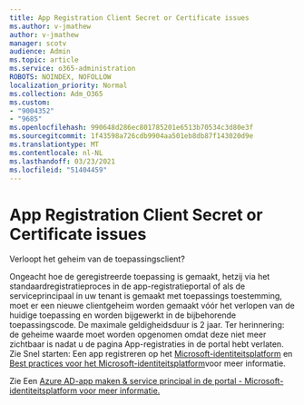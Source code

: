 ```yaml
---
title: App Registration Client Secret or Certificate issues
ms.author: v-jmathew
author: v-jmathew
manager: scotv
audience: Admin
ms.topic: article
ms.service: o365-administration
ROBOTS: NOINDEX, NOFOLLOW
localization_priority: Normal
ms.collection: Adm_O365
ms.custom:
- "9004352"
- "9685"
ms.openlocfilehash: 990648d286ec801785201e6513b70534c3d80e3f
ms.sourcegitcommit: 1f43598a726cdb9904aa501eb8db87f143020d9e
ms.translationtype: MT
ms.contentlocale: nl-NL
ms.lasthandoff: 03/23/2021
ms.locfileid: "51404459"
---
```

# <a name="app-registration-client-secret-or-certificate-issues"></a>App Registration Client Secret or Certificate issues

Verloopt het geheim van de toepassingsclient?

Ongeacht hoe de geregistreerde toepassing is gemaakt, hetzij via het standaardregistratieproces in de app-registratieportal of als de serviceprincipaal in uw tenant is gemaakt met toepassings toestemming, moet er een nieuwe clientgeheim worden gemaakt vóór het verlopen van de huidige toepassing en worden bijgewerkt in de bijbehorende toepassingscode. De maximale geldigheidsduur is 2 jaar. Ter herinnering: de geheime waarde moet worden opgenomen omdat deze niet meer zichtbaar is nadat u de pagina App-registraties in de portal hebt verlaten. Zie Snel starten: Een app registreren op het [Microsoft-identiteitsplatform](https://docs.microsoft.com/azure/active-directory/develop/quickstart-register-app) en [Best practices voor het Microsoft-identiteitsplatform](https://docs.microsoft.com/azure/active-directory/develop/identity-platform-integration-checklist#security)voor meer informatie.

Zie Een [Azure AD-app maken & service principal in de portal - Microsoft-identiteitsplatform voor meer informatie.](https://docs.microsoft.com/azure/active-directory/develop/howto-create-service-principal-portal)
